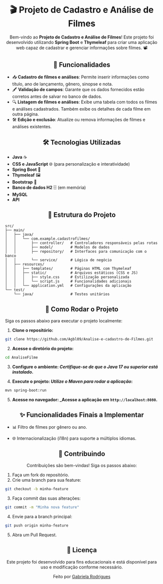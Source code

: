 <div align="center">

<h1>🎬 Projeto de Cadastro e Análise de Filmes</h1>

Bem-vindo ao **Projeto de Cadastro e Análise de Filmes**! Este projeto foi desenvolvido utilizando **Spring Boot** e **Thymeleaf** para criar uma aplicação web capaz de cadastrar e gerenciar informações sobre filmes. 📽️
</div>

<div align="center">
<h2>📝 Funcionalidades</h2>
</div>

- 📥 **Cadastro de filmes e análises**: Permite inserir informações como título, ano de lançamento, gênero, sinopse e nota.
- 🖋️ **Validação de campos**: Garante que os dados fornecidos estão corretos antes de salvar no banco de dados.
- 🔍 **Listagem de filmes e análises**: Exibe uma tabela com todos os filmes e análises cadastrados. Também exibe os detalhes de cada filme em outra página. 
- 🛠️ **Edição e exclusão**: Atualize ou remova informações de filmes e análises existentes.

<div align="center">
<h2>🛠️ Tecnologias Utilizadas</h2>
</div>

- **Java** ☕
- **CSS e JavaScript** 🌐 (para personalização e interatividade)
- **Spring Boot** 🚀
- **Thymeleaf** 🖼️
- **Bootstrap** 🎨
- **Banco de dados H2** 🗄️ (em memória)
- **MySQL**
- **API**

<div align="center">
<h2>📂 Estrutura do Projeto</h2>
</div>

```plaintext
src/
├── main/
│   ├── java/
│   │   └── com.example.cadastrofilmes/
│   │       ├── controller/   # Controladores responsáveis pelas rotas
│   │       ├── model/        # Modelos de dados
│   │       ├── repository/   # Interfaces para comunicação com o banco
│   │       └── service/      # Lógica de negócio
│   ├── resources/
│   │   ├── templates/        # Páginas HTML com Thymeleaf
│   │   ├── static/           # Arquivos estáticos (CSS e JS)
│   │   │   ├── style.css     # Estilização personalizada
│   │   │   └── script.js     # Funcionalidades adicionais
│   │   └── application.yml   # Configurações da aplicação
└── test/
    └── java/                 # Testes unitários
```

<div align="center">
<h2>🚀 Como Rodar o Projeto</h2>
</div>

Siga os passos abaixo para executar o projeto localmente:

1. **Clone o repositório:**

```bash
git clone https://github.com/Agbl09/Analise-e-cadastro-de-Filmes.git
```

2. **Acesse o diretório do projeto:**

``` bash
cd AnaliseFilme
```

3. **Configure o ambiente: _Certifique-se de que o Java 17 ou superior está instalado_.**

4. **Execute o projeto: _Utilize o Maven para rodar a aplicação_:**
```bash
mvn spring-boot:run
```

5. **Acesse no navegador: _Acesse a aplicação em `http://localhost:8080`.**

<div align="center">
<h2>✨ Funcionalidades Finais a Implementar</h2>
</div>

- 📊 Filtro de filmes por gênero ou ano.

- 🌐 Internacionalização (i18n) para suporte a múltiplos idiomas.

<div align="center">
<h2>🤝 Contribuindo</h2>

Contribuições são bem-vindas! Siga os passos abaixo:
</div>

1. Faça um fork do repositório.
2. Crie uma branch para sua feature:
  
```bash
git checkout -b minha-feature
```

3. Faça commit das suas alterações:
  
```bash
git commit -m "Minha nova feature"
```

4. Envie para a branch principal:
  
```bash
git push origin minha-feature
```
5. Abra um Pull Request.

<div align="center">
<h2>📝 Licença</h2>
   Este projeto foi desenvolvido para fins educacionais e está disponível para uso e modificação conforme necessário.

   Feito por [Gabriela Rodrigues](https://github.com/Agbl09)
   
</div>

